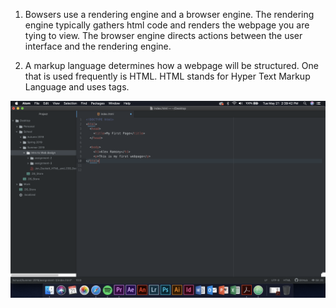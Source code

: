 1. Bowsers use a rendering engine and a browser engine. The rendering engine
typically gathers html code and renders the webpage you are tying to view. The
browser engine directs actions between the user interface and the rendering
engine.

2. A markup language determines how a webpage will be structured. One that is used
frequently is HTML. HTML stands for Hyper Text Markup Language and uses tags.

![Screenshot](./images/assignment-3.png)
